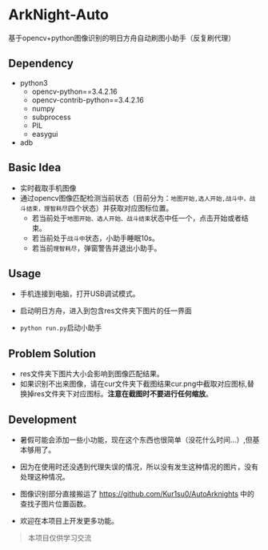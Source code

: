 # ArkNight-Auto
基于opencv+python图像识别的明日方舟自动刷图小助手（反复刷代理）

## Dependency

+ python3
  + opencv-python==3.4.2.16
  + opencv-contrib-python==3.4.2.16
  + numpy
  + subprocess
  + PIL
  + easygui
+ adb

## Basic Idea

+ 实时截取手机图像
+ 通过opencv图像匹配检测当前状态（目前分为：`地图开始,选人开始,战斗中，战斗结束，理智耗尽`四个状态）并获取对应图标位置。
  + 若当前处于`地图开始、选人开始、战斗结束`状态中任一个，点击开始或者结束。
  + 若当前处于`战斗中`状态，小助手睡眠10s。
  + 若当前`理智耗尽`，弹窗警告并退出小助手。

## Usage

+ 手机连接到电脑，打开USB调试模式。

+ 启动明日方舟，进入到包含res文件夹下图片的任一界面
+ `python run.py`启动小助手

## Problem Solution

+ res文件夹下图片大小会影响到图像匹配结果。
+ 如果识别不出来图像，请在cur文件夹下截图结果cur.png中截取对应图标,替换掉res文件夹下对应图标。**注意在截图时不要进行任何缩放**。

## Development

+ 暑假可能会添加一些小功能，现在这个东西也很简单（没花什么时间...）,但基本够用了。

+ 因为在使用时还没遇到代理失误的情况，所以没有发生这种情况的图片，没有处理这种情况。

+ 图像识别部分直接搬运了 <https://github.com/Kur1su0/AutoArknights> 中的查找子图片位置函数。
+ 欢迎在本项目上开发更多功能。



>  本项目仅供学习交流